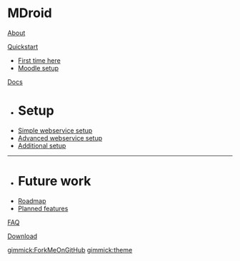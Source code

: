 # MDroid

[About](index.md)

[Quickstart]()

  * [First time here](first-time.md)
  * [Moodle setup](moodle-setup.md)

[Docs]()

  * # Setup
  * [Simple webservice setup](simple-webservices-setup.md)
  * [Advanced webservice setup](advanced-webservices-setup.md)
  * [Additional setup](additional-setup.md) 

  - - - -
  * # Future work 
  * [Roadmap](todo.md)
  * [Planned features](features.md)

[FAQ](faq.md)

[Download](https://play.google.com/store/apps/details?id=in.co.praveenkumar)

[gimmick:ForkMeOnGitHub](http://www.github.com/praveendath92/MDroid)
[gimmick:theme](united)

<script type="text/javascript">

  var _gaq = _gaq || [];
  _gaq.push(['_setAccount', 'UA-56133361-1']);
  _gaq.push(['_trackPageview']);

  (function() {
    var ga = document.createElement('script'); ga.type = 'text/javascript'; ga.async = true;
    ga.src = ('https:' == document.location.protocol ? 'https://ssl' : 'http://www') + '.google-analytics.com/ga.js';
    var s = document.getElementsByTagName('script')[0]; s.parentNode.insertBefore(ga, s);
  })();

</script>
